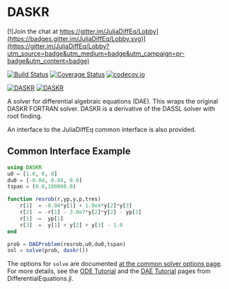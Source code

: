 # DASKR

[![Join the chat at https://gitter.im/JuliaDiffEq/Lobby](https://badges.gitter.im/JuliaDiffEq/Lobby.svg)](https://gitter.im/JuliaDiffEq/Lobby?utm_source=badge&utm_medium=badge&utm_campaign=pr-badge&utm_content=badge)

[![Build Status](https://travis-ci.org/JuliaDiffEq/DASKR.jl.svg?branch=master)](https://travis-ci.org/JuliaDiffEq/DASKR.jl)
[![Coverage Status](https://coveralls.io/repos/github/JuliaDiffEq/DASKR.jl/badge.svg)](https://coveralls.io/github/JuliaDiffEq/DASKR.jl)
[![codecov.io](http://codecov.io/github/JuliaDiffEq/DASKR.jl/coverage.svg?branch=master)](http://codecov.io/github/JuliaDiffEq/DASKR.jl?branch=master)

[![DASKR](http://pkg.julialang.org/badges/DASKR_0.5.svg)](http://pkg.julialang.org/?pkg=DASKR)
[![DASKR](http://pkg.julialang.org/badges/DASKR_0.6.svg)](http://pkg.julialang.org/?pkg=DASKR)

A solver for differential algebraic equations (DAE). This wraps the original DASKR FORTRAN solver. DASKR is a derivative of the DASSL solver with root finding. 

An interface to the JuliaDiffEq common interface is also provided.

## Common Interface Example

```julia
using DASKR
u0 = [1.0, 0, 0]
du0 = [-0.04, 0.04, 0.0]
tspan = (0.0,100000.0)

function resrob(r,yp,y,p,tres)
    r[1]  = -0.04*y[1] + 1.0e4*y[2]*y[3]
    r[2]  = -r[1] - 3.0e7*y[2]*y[2] - yp[2]
    r[1] -=  yp[1]
    r[3]  =  y[1] + y[2] + y[3] - 1.0
end

prob = DAEProblem(resrob,u0,du0,tspan)    
sol = solve(prob, daskr())
```

The options for `solve` are documented [at the common solver options page](http://docs.juliadiffeq.org/latest/basics/common_solver_opts.html). For more details, see the [ODE Tutorial](http://docs.juliadiffeq.org/latest/tutorials/ode_example.html) and the [DAE Tutorial](http://docs.juliadiffeq.org/latest/tutorials/dae_example.html) pages from DifferentialEquations.jl.
